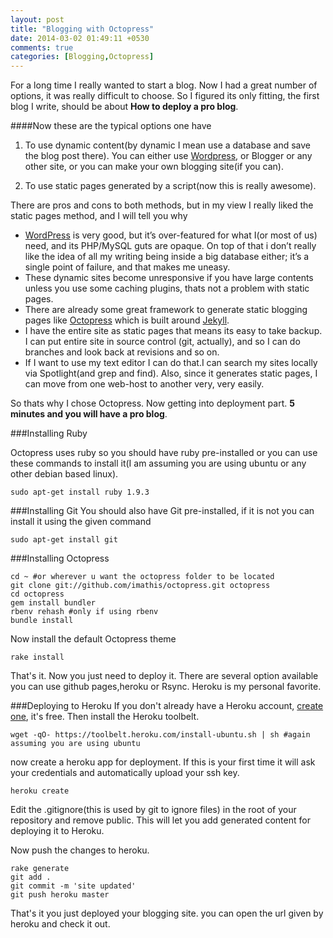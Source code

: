 ```yaml
---
layout: post
title: "Blogging with Octopress"
date: 2014-03-02 01:49:11 +0530
comments: true
categories: [Blogging,Octopress]
---
```


For a long time I really wanted to start a blog. Now I had a great number of options, it was really difficult to choose. So I figured its only fitting, the first blog I write, should be about **How to deploy a pro blog**.

<!-- more -->

####Now these are the typical options one have  

1. To use dynamic content(by dynamic I mean use a database and save the blog post there). You can either use [Wordpress](http://www.wordpress.org), or Blogger or any other site, or you can make your own blogging site(if you can).  

2. To use static pages generated by a script(now this is really awesome).

There are pros and cons to both methods, but in my view I really liked the static pages method, and I will tell you why

* [WordPress](http://www.wordpress.org) is very good, but it’s over-featured for what I(or most of us) need, and its PHP/MySQL guts are opaque. On top of that i don’t really like the idea of all my writing being inside a big database either; it’s a single point of failure, and that makes me uneasy.
* These dynamic sites become unresponsive if you have large contents unless you use some caching plugins, thats not a problem with static pages.
* There are already some great framework to generate static blogging pages like [Octopress](http://octopress.org/) which is built around [Jekyll](https://github.com/mojombo/jekyll).
* I have the entire site as static pages that means its easy to take backup. I can put entire site in source control (git, actually), and so I can do branches and look back at revisions and so on.
* If I want to use my text editor I can do that.I can search my sites locally via Spotlight(and grep and find). Also, since it generates static pages, I can move from one web-host to another very, very easily.

So thats why I chose Octopress. Now getting into deployment part. **5 minutes and you will have a pro blog**.

###Installing Ruby

Octopress uses ruby so you should have ruby pre-installed or you can use these commands to install it(I am assuming you are using ubuntu or any other debian based linux).
```
sudo apt-get install ruby 1.9.3
```
###Installing Git
You should also have Git pre-installed, if it is not you can install it using the given command
```
sudo apt-get install git
```
###Installing Octopress
```
cd ~ #or wherever u want the octopress folder to be located
git clone git://github.com/imathis/octopress.git octopress
cd octopress
gem install bundler
rbenv rehash #only if using rbenv
bundle install
```
Now install the default Octopress theme
```
rake install
```
That's it. Now you just need to deploy it. There are several option available you can use github pages,heroku or Rsync. Heroku is my personal favorite.

###Deploying to Heroku
If you don't already have a Heroku account, [create one](https://api.heroku.com/signup), it's free. Then install the Heroku toolbelt.

```
wget -qO- https://toolbelt.heroku.com/install-ubuntu.sh | sh #again assuming you are using ubuntu
```

now create a heroku app for deployment. If this is your first time it will ask your credentials and automatically upload your ssh key.
```
heroku create
```
Edit the .gitignore(this is used by git to ignore files) in the root of your repository and remove public. This will let you add generated content for deploying it to Heroku.

Now push the changes to heroku.
```
rake generate
git add .
git commit -m 'site updated'
git push heroku master 
```
That's it you just deployed your blogging site. you can open the url given by heroku and check it out.